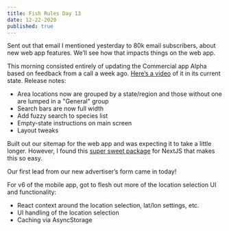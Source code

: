 ```yaml
---
title: Fish Rules Day 13
date: 12-22-2020
published: true
---
```


Sent out that email I mentioned yesterday to 80k email subscribers, about new web app features.  We’ll see how that impacts things on the web app.

This morning consisted entirely of updating the Commercial app Alpha based on feedback from a call a week ago.  [Here’s a video][1] of it in its current state.  Release notes:
- Area locations now are grouped by a state/region and those without one are lumped in a "General" group
- Search bars are now full width
- Add fuzzy search to species list
- Empty-state instructions on main screen
- Layout tweaks

Built out our sitemap for the web app and was expecting it to take a little longer.  However, I found this [super sweet package][2] for NextJS that makes this so easy.

Our first lead from our new advertiser’s form came in today!

For v6 of the mobile app, got to flesh out more of the location selection UI and functionality:
- React context around the location selection, lat/lon settings, etc.
- UI handling of the location selection
- Caching via AsyncStorage

[1]:	https://twitter.com/rblalock/status/1341385020896927745
[2]:	https://github.com/iamvishnusankar/next-sitemap